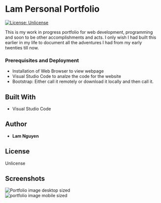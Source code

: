 # Lam Personal Portfolio

[![License: Unlicense](https://img.shields.io/badge/license-Unlicense-blue.svg)](http://unlicense.org/)

This is my work in progress portfolio for web development, programming and soon to be other accomplishments and acts. I only wish I had built this earlier in my life to document all the adventures I had from my early twenties till now.

### Prerequisites and Deployment

* Installation of Web Browser to view webpage
* Visual Studio Code to analze the code for the website
* Bootstrap: Either call it remotely or download it locally and then call it.

## Built With

* Visual Studio Code

## Author

* **Lam Nguyen**

## License

Unlicense

## Screenshots

![Portfolio image desktop sized](assets/images/Portfolio_01.PNG) <br>
![portfolio image mobile sized](assets/images/Portfolio_02.PNG)

